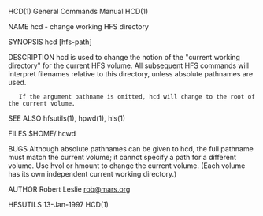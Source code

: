 HCD(1)                                                        General Commands Manual                                                       HCD(1)

NAME
       hcd - change working HFS directory

SYNOPSIS
       hcd [hfs-path]

DESCRIPTION
       hcd  is used to change the notion of the "current working directory" for the current HFS volume. All subsequent HFS commands will interpret
       filenames relative to this directory, unless absolute pathnames are used.

       If the argument pathname is omitted, hcd will change to the root of the current volume.

SEE ALSO
       hfsutils(1), hpwd(1), hls(1)

FILES
       $HOME/.hcwd

BUGS
       Although absolute pathnames can be given to hcd, the full pathname must match the current volume; it cannot specify a path for a  different
       volume. Use hvol or hmount to change the current volume. (Each volume has its own independent current working directory.)

AUTHOR
       Robert Leslie <rob@mars.org>

HFSUTILS                                                            13-Jan-1997                                                             HCD(1)
